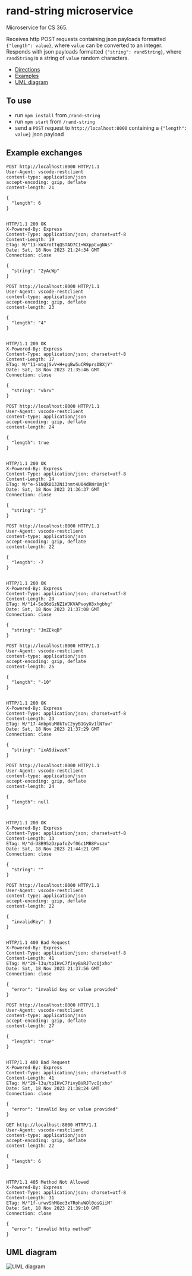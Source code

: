 # rand-string microservice
Microservice for CS 365.  

Receives http POST requests containing json payloads formatted `{"length": value}`, where `value` can be converted to an integer.  
Responds with json payloads formatted `{"string": randString}`, where `randString` is a string of `value` random characters.

- [Directions](#to-use)  
- [Examples](#example-exchanges)  
- [UML diagram](#uml-diagram)

## To use
- run `npm install` from `/rand-string`
- run `npm start` from `/rand-string`
- send a `POST` request to `http://localhost:8000` containing a `{"length": value}` json payload

## Example exchanges
```http
POST http://localhost:8000 HTTP/1.1
User-Agent: vscode-restclient
content-type: application/json
accept-encoding: gzip, deflate
content-length: 21

{
  "length": 6
}


HTTP/1.1 200 OK
X-Powered-By: Express
Content-Type: application/json; charset=utf-8
Content-Length: 19
ETag: W/"13-kWXrotTqQSTAD7C1+WXppCvgNAs"
Date: Sat, 18 Nov 2023 21:24:34 GMT
Connection: close

{
  "string": "2yAcWp"
}
```

```http
POST http://localhost:8000 HTTP/1.1
User-Agent: vscode-restclient
content-type: application/json
accept-encoding: gzip, deflate
content-length: 23

{
  "length": "4"
}


HTTP/1.1 200 OK
X-Powered-By: Express
Content-Type: application/json; charset=utf-8
Content-Length: 17
ETag: W/"11-mtgjSvV+H+ggBw5uCR9prsDBXjY"
Date: Sat, 18 Nov 2023 21:35:46 GMT
Connection: close

{
  "string": "vbrv"
}
```

```http
POST http://localhost:8000 HTTP/1.1
User-Agent: vscode-restclient
content-type: application/json
accept-encoding: gzip, deflate
content-length: 24

{
  "length": true
}


HTTP/1.1 200 OK
X-Powered-By: Express
Content-Type: application/json; charset=utf-8
Content-Length: 14
ETag: W/"e-51NQkB132Ni3nmt4U04dRWr0mjk"
Date: Sat, 18 Nov 2023 21:36:37 GMT
Connection: close

{
  "string": "j"
}
```

```http
POST http://localhost:8000 HTTP/1.1
User-Agent: vscode-restclient
content-type: application/json
accept-encoding: gzip, deflate
content-length: 22

{
  "length": -7
}


HTTP/1.1 200 OK
X-Powered-By: Express
Content-Type: application/json; charset=utf-8
Content-Length: 20
ETag: W/"14-So36dGzNZ1WJKVAPvoyH3xhgbhg"
Date: Sat, 18 Nov 2023 21:37:08 GMT
Connection: close

{
  "string": "JmZEkqB"
}
```

```http
POST http://localhost:8000 HTTP/1.1
User-Agent: vscode-restclient
content-type: application/json
accept-encoding: gzip, deflate
content-length: 25

{
  "length": "-10"
}


HTTP/1.1 200 OK
X-Powered-By: Express
Content-Type: application/json; charset=utf-8
Content-Length: 23
ETag: W/"17-4nbpVuM0kTvC2yyB1GyXv1lN7uw"
Date: Sat, 18 Nov 2023 21:37:29 GMT
Connection: close

{
  "string": "ixASdiwzeK"
}
```

```http
POST http://localhost:8000 HTTP/1.1
User-Agent: vscode-restclient
content-type: application/json
accept-encoding: gzip, deflate
content-length: 24

{
  "length": null
}


HTTP/1.1 200 OK
X-Powered-By: Express
Content-Type: application/json; charset=utf-8
Content-Length: 13
ETag: W/"d-U8B95zDzpafoZvf06c1MB8Pvszo"
Date: Sat, 18 Nov 2023 21:44:21 GMT
Connection: close

{
  "string": ""
}
```

```http
POST http://localhost:8000 HTTP/1.1
User-Agent: vscode-restclient
content-type: application/json
accept-encoding: gzip, deflate
content-length: 22

{
  "invalidKey": 3
}


HTTP/1.1 400 Bad Request
X-Powered-By: Express
Content-Type: application/json; charset=utf-8
Content-Length: 41
ETag: W/"29-l3u/tpIHvC7fivyBVRJTvcOjxho"
Date: Sat, 18 Nov 2023 21:37:56 GMT
Connection: close

{
  "error": "invalid key or value provided"
}
```

```http
POST http://localhost:8000 HTTP/1.1
User-Agent: vscode-restclient
content-type: application/json
accept-encoding: gzip, deflate
content-length: 27

{
  "length": "true"
}


HTTP/1.1 400 Bad Request
X-Powered-By: Express
Content-Type: application/json; charset=utf-8
Content-Length: 41
ETag: W/"29-l3u/tpIHvC7fivyBVRJTvcOjxho"
Date: Sat, 18 Nov 2023 21:38:24 GMT
Connection: close

{
  "error": "invalid key or value provided"
}
```

```http
GET http://localhost:8000 HTTP/1.1
User-Agent: vscode-restclient
content-type: application/json
accept-encoding: gzip, deflate
content-length: 22

{
  "length": 6
}


HTTP/1.1 405 Method Not Allowed
X-Powered-By: Express
Content-Type: application/json; charset=utf-8
Content-Length: 31
ETag: W/"1f-urwvShMGec3x7RohvWOl0osGiiM"
Date: Sat, 18 Nov 2023 21:39:10 GMT
Connection: close

{
  "error": "invalid http method"
}
```

## UML diagram
![UML diagram](./images/UML_diagram.png)
